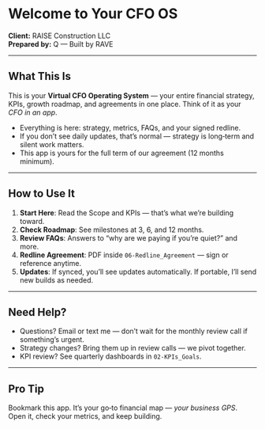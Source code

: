 # Welcome to Your CFO OS

**Client:** RAISE Construction LLC  
**Prepared by:** Q — Built by RAVE  

---

## What This Is
This is your **Virtual CFO Operating System** — your entire financial strategy, KPIs, growth roadmap, and agreements in one place. Think of it as your *CFO in an app*.

- Everything is here: strategy, metrics, FAQs, and your signed redline.
- If you don’t see daily updates, that’s normal — strategy is long‑term and silent work matters.
- This app is yours for the full term of our agreement (12 months minimum).

---

## How to Use It
1. **Start Here**: Read the Scope and KPIs — that’s what we’re building toward.  
2. **Check Roadmap**: See milestones at 3, 6, and 12 months.  
3. **Review FAQs**: Answers to “why are we paying if you’re quiet?” and more.  
4. **Redline Agreement**: PDF inside `06-Redline_Agreement` — sign or reference anytime.  
5. **Updates**: If synced, you’ll see updates automatically. If portable, I’ll send new builds as needed.  

---

## Need Help?
- Questions? Email or text me — don’t wait for the monthly review call if something’s urgent.  
- Strategy changes? Bring them up in review calls — we pivot together.  
- KPI review? See quarterly dashboards in `02-KPIs_Goals`.

---

## Pro Tip
Bookmark this app. It’s your go‑to financial map — *your business GPS*. Open it, check your metrics, and keep building.
